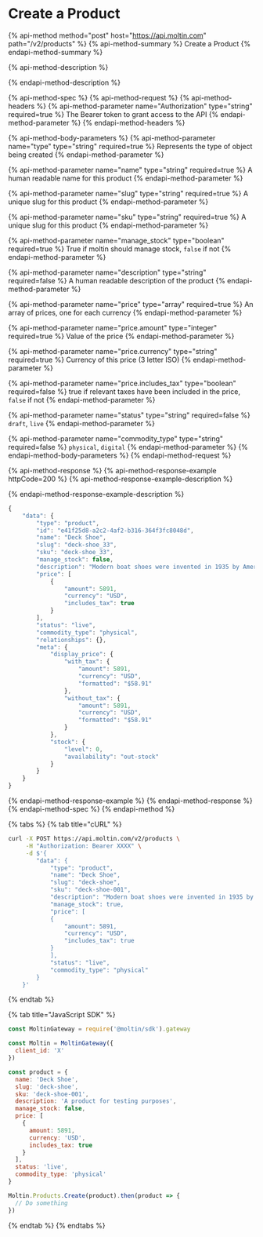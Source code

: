 # Create a Product

{% api-method method="post" host="https://api.moltin.com" path="/v2/products" %}
{% api-method-summary %}
Create a Product
{% endapi-method-summary %}

{% api-method-description %}

{% endapi-method-description %}

{% api-method-spec %}
{% api-method-request %}
{% api-method-headers %}
{% api-method-parameter name="Authorization" type="string" required=true %}
The Bearer token to grant access to the API
{% endapi-method-parameter %}
{% endapi-method-headers %}

{% api-method-body-parameters %}
{% api-method-parameter name="type" type="string" required=true %}
Represents the type of object being created
{% endapi-method-parameter %}

{% api-method-parameter name="name" type="string" required=true %}
A human readable name for this product
{% endapi-method-parameter %}

{% api-method-parameter name="slug" type="string" required=true %}
A unique slug for this product
{% endapi-method-parameter %}

{% api-method-parameter name="sku" type="string" required=true %}
A unique slug for this product
{% endapi-method-parameter %}

{% api-method-parameter name="manage\_stock" type="boolean" required=true %}
True if moltin should manage stock, `false` if not
{% endapi-method-parameter %}

{% api-method-parameter name="description" type="string" required=false %}
A human readable description of the product
{% endapi-method-parameter %}

{% api-method-parameter name="price" type="array" required=true %}
An array of prices, one for each currency
{% endapi-method-parameter %}

{% api-method-parameter name="price.amount" type="integer" required=true %}
Value of the price
{% endapi-method-parameter %}

{% api-method-parameter name="price.currency" type="string" required=true %}
Currency of this price \(3 letter ISO\)
{% endapi-method-parameter %}

{% api-method-parameter name="price.includes\_tax" type="boolean" required=false %}
true if relevant taxes have been included in the price, `false` if not
{% endapi-method-parameter %}

{% api-method-parameter name="status" type="string" required=false %}
`draft`, `live`
{% endapi-method-parameter %}

{% api-method-parameter name="commodity\_type" type="string" required=false %}
`physical`, `digital`
{% endapi-method-parameter %}
{% endapi-method-body-parameters %}
{% endapi-method-request %}

{% api-method-response %}
{% api-method-response-example httpCode=200 %}
{% api-method-response-example-description %}

{% endapi-method-response-example-description %}

```javascript
{
    "data": {
        "type": "product",
        "id": "e41f25d8-a2c2-4af2-b316-364f3fc8048d",
        "name": "Deck Shoe",
        "slug": "deck-shoe_33",
        "sku": "deck-shoe_33",
        "manage_stock": false,
        "description": "Modern boat shoes were invented in 1935 by American Paul A. Sperry",
        "price": [
            {
                "amount": 5891,
                "currency": "USD",
                "includes_tax": true
            }
        ],
        "status": "live",
        "commodity_type": "physical",
        "relationships": {},
        "meta": {
            "display_price": {
                "with_tax": {
                    "amount": 5891,
                    "currency": "USD",
                    "formatted": "$58.91"
                },
                "without_tax": {
                    "amount": 5891,
                    "currency": "USD",
                    "formatted": "$58.91"
                }
            },
            "stock": {
                "level": 0,
                "availability": "out-stock"
            }
        }
    }
}
```
{% endapi-method-response-example %}
{% endapi-method-response %}
{% endapi-method-spec %}
{% endapi-method %}

{% tabs %}
{% tab title="cURL" %}
```bash
curl -X POST https://api.moltin.com/v2/products \
     -H "Authorization: Bearer XXXX" \
     -d $'{
        "data": {
            "type": "product",
            "name": "Deck Shoe",
            "slug": "deck-shoe",
            "sku": "deck-shoe-001",
            "description": "Modern boat shoes were invented in 1935 by American Paul A. Sperry",
            "manage_stock": true,
            "price": [
            {
                "amount": 5891,
                "currency": "USD",
                "includes_tax": true
            }
            ],
            "status": "live",
            "commodity_type": "physical"
        }
    }'
```
{% endtab %}

{% tab title="JavaScript SDK" %}
```javascript
const MoltinGateway = require('@moltin/sdk').gateway

const Moltin = MoltinGateway({
  client_id: 'X'
})

const product = {
  name: 'Deck Shoe',
  slug: 'deck-shoe',
  sku: 'deck-shoe-001',
  description: 'A product for testing purposes',
  manage_stock: false,
  price: [
    {
      amount: 5891,
      currency: 'USD',
      includes_tax: true
    }
  ],
  status: 'live',
  commodity_type: 'physical'
}

Moltin.Products.Create(product).then(product => {
  // Do something
})
```
{% endtab %}
{% endtabs %}

